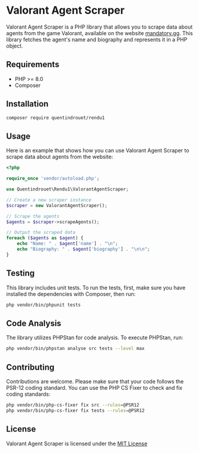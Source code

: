 # Valorant Agent Scraper

Valorant Agent Scraper is a PHP library that allows you to scrape data about agents from the game Valorant, available on the website [mandatory.gg](https://www.mandatory.gg/les-agents-de-valorant/). This library fetches the agent's name and biography and represents it in a PHP object.

## Requirements

- PHP >= 8.0
- Composer

## Installation

```bash
composer require quentindrouet/rendu1
```


## Usage

Here is an example that shows how you can use Valorant Agent Scraper to scrape data about agents from the website:

```php
<?php

require_once 'vendor/autoload.php';

use Quentindrouet\Rendu1\ValorantAgentScraper;

// Create a new scraper instance
$scraper = new ValorantAgentScraper();

// Scrape the agents
$agents = $scraper->scrapeAgents();

// Output the scraped data
foreach ($agents as $agent) {
    echo "Name: " . $agent['name'] . "\n";
    echo "Biography: " . $agent['biography'] . "\n\n";
}
```

## Testing
This library includes unit tests. To run the tests, first, make sure you have installed the dependencies with Composer, then run:
```bash
php vendor/bin/phpunit tests
```

## Code Analysis
The library utilizes PHPStan for code analysis. To execute PHPStan, run:
```bash
php vendor/bin/phpstan analyse src tests --level max
```

## Contributing
Contributions are welcome. Please make sure that your code follows the PSR-12 coding standard. You can use the PHP CS Fixer to check and fix coding standards:
```bash
php vendor/bin/php-cs-fixer fix src --rules=@PSR12
php vendor/bin/php-cs-fixer fix tests --rules=@PSR12
```

## License
Valorant Agent Scraper is licensed under the [MIT License](https://opensource.org/license/mit/)
